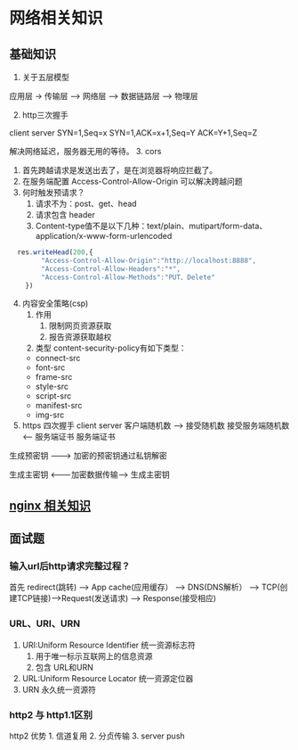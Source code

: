 # 网络相关知识
## 基础知识
1. 关于五层模型

应用层 -> 传输层 --> 网络层 --> 数据链路层 --> 物理层

2. http三次握手

client          server
SYN=1,Seq=x      SYN=1,ACK=x+1,Seq=Y
ACK=Y+1,Seq=Z

解决网络延迟，服务器无用的等待。
3. cors
   1. 首先跨越请求是发送出去了，是在浏览器将响应拦截了。
   2. 在服务端配置 Access-Control-Allow-Origin 可以解决跨越问题
   3. 何时触发预请求？
      1. 请求不为：post、get、head
      2. 请求包含 header
      3. Content-type值不是以下几种：text/plain、mutipart/form-data、application/x-www-form-urlencoded
```javascript
  res.writeHead(200,{
        "Access-Control-Allow-Origin":"http://localhost:8888",
        "Access-Control-Allow-Headers":"*",
        "Access-Control-Allow-Methods":"PUT、Delete"
    })
```
4.  内容安全策略(csp)
    1.  作用    
        1.  限制网页资源获取
        2.  报告资源获取越权
    2. 类型
   content-security-policy有如下类型：
    - connect-src
    - font-src
    - frame-src
    - style-src
    - script-src
    - manifest-src
    - img-src
5. https 四次握手
client                   server
 客户端随机数       -->    接受随机数
 接受服务端随机数    <--    服务端证书
 服务端证书

 生成预密钥     --->        加密的预密钥通过私钥解密

 生成主密钥     <---加密数据传输-->      生成主密钥

## [nginx 相关知识](./nginx.md)

## 面试题
### 输入url后http请求完整过程？

首先 redirect(跳转) --> App cache(应用缓存） --> DNS(DNS解析） --> TCP(创建TCP链接)-->Request(发送请求) --> Response(接受相应)

###  URL、URI、URN
1.  URI:Uniform Resource Identifier 统一资源标志符
    1. 用于唯一标示互联网上的信息资源
    2. 包含 URL和URN
2.  URL:Uniform Resource Locator 统一资源定位器
3. URN 永久统一资源符

### http2 与 http1.1区别
http2 优势
    1. 信道复用
    2. 分贞传输
    3. server push